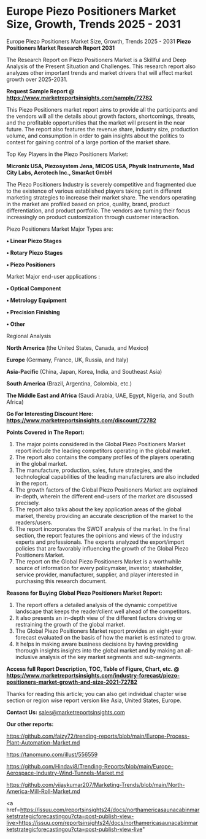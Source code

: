# Europe Piezo Positioners Market Size, Growth, Trends 2025 - 2031
Europe Piezo Positioners Market Size, Growth, Trends 2025 - 2031
<strong>Piezo Positioners Market Research Report 2031</strong>

The Research Report on Piezo Positioners Market is a Skillful and Deep Analysis of the Present Situation and Challenges. This research report also analyzes other important trends and market drivers that will affect market growth over 2025-2031.

<strong>Request Sample Report @ <a href=https://www.marketreportsinsights.com/sample/72782>https://www.marketreportsinsights.com/sample/72782</a></strong>

This Piezo Positioners market report aims to provide all the participants and the vendors will all the details about growth factors, shortcomings, threats, and the profitable opportunities that the market will present in the near future. The report also features the revenue share, industry size, production volume, and consumption in order to gain insights about the politics to contest for gaining control of a large portion of the market share.

Top Key Players in the Piezo Positioners Market:

<strong>Micronix USA, Piezosystem Jena, MICOS USA, Physik Instrumente, Mad City Labs, Aerotech Inc., SmarAct GmbH</strong>

The Piezo Positioners Industry is severely competitive and fragmented due to the existence of various established players taking part in different marketing strategies to increase their market share. The vendors operating in the market are profiled based on price, quality, brand, product differentiation, and product portfolio. The vendors are turning their focus increasingly on product customization through customer interaction.

Piezo Positioners Market Major Types are:

<strong>• Linear Piezo Stages

• Rotary Piezo Stages

• Piezo Positioners</strong>

Market Major end-user applications :

<strong>• Optical Component

• Metrology Equipment

• Precision Finishing

• Other</strong>

Regional Analysis

</u><strong><b>North America</b></strong> (the United States, Canada, and Mexico)

<strong><b>Europe </b></strong>(Germany, France, UK, Russia, and Italy)

<strong><b>Asia-Pacific</b></strong> (China, Japan, Korea, India, and Southeast Asia)

<strong><b>South America</b></strong> (Brazil, Argentina, Colombia, etc.)

<strong><b>The Middle East and Africa</b></strong> (Saudi Arabia, UAE, Egypt, Nigeria, and South Africa)

<strong>Go For Interesting Discount Here: <a href=https://www.marketreportsinsights.com/discount/72782>https://www.marketreportsinsights.com/discount/72782</a></strong>

<strong>Points Covered in The Report:</strong>
<ol>
  <li>The major points considered in the Global Piezo Positioners Market report include the leading competitors operating in the global market.</li>
  <li>The report also contains the company profiles of the players operating in the global market.</li>
  <li>The manufacture, production, sales, future strategies, and the technological capabilities of the leading manufacturers are also included in the report.</li>
  <li>The growth factors of the Global Piezo Positioners Market are explained in-depth, wherein the different end-users of the market are discussed precisely.</li>
  <li>The report also talks about the key application areas of the global market, thereby providing an accurate description of the market to the readers/users.</li>
  <li>The report incorporates the SWOT analysis of the market. In the final section, the report features the opinions and views of the industry experts and professionals. The experts analyzed the export/import policies that are favorably influencing the growth of the Global Piezo Positioners Market.</li>
  <li>The report on the Global Piezo Positioners Market is a worthwhile source of information for every policymaker, investor, stakeholder, service provider, manufacturer, supplier, and player interested in purchasing this research document.</li>
</ol>
<strong>Reasons for Buying Global Piezo Positioners Market Report:</strong>

<ol>
  <li>The report offers a detailed analysis of the dynamic competitive landscape that keeps the reader/client well ahead of the competitors.</li>
  <li>It also presents an in-depth view of the different factors driving or restraining the growth of the global market.</li>
  <li>The Global Piezo Positioners Market report provides an eight-year forecast evaluated on the basis of how the market is estimated to grow.</li>
  <li>It helps in making aware business decisions by having providing thorough insights insights into the global market and by making an all-inclusive analysis of the key market segments and sub-segments.</li>
</ol>
<strong>Access full Report Description, TOC, Table of Figure, Chart, etc. @ <a href=https://www.marketreportsinsights.com/industry-forecast/piezo-positioners-market-growth-and-size-2021-72782>https://www.marketreportsinsights.com/industry-forecast/piezo-positioners-market-growth-and-size-2021-72782</a></strong>


Thanks for reading this article; you can also get individual chapter wise section or region wise report version like Asia, United States, Europe.

<strong>Contact Us:</strong>
sales@marketreportsinsights.com

<strong>Our other reports:</strong>

<a href=https://github.com/faizy72/trending-reports/blob/main/Europe-Process-Plant-Automation-Market.md>https://github.com/faizy72/trending-reports/blob/main/Europe-Process-Plant-Automation-Market.md</a>

<a href=https://tanomuno.com/illust/556559>https://tanomuno.com/illust/556559</a>

<a href=https://github.com/Hindavi8/Trending-Reports/blob/main/Europe-Aerospace-Industry-Wind-Tunnels-Market.md>https://github.com/Hindavi8/Trending-Reports/blob/main/Europe-Aerospace-Industry-Wind-Tunnels-Market.md</a>

<a href=https://github.com/vijaykumar207/Marketing-Trends/blob/main/North-America-Mill-Roll-Market.md>https://github.com/vijaykumar207/Marketing-Trends/blob/main/North-America-Mill-Roll-Market.md</a>

<a href=https://issuu.com/reportsinsights24/docs/northamericasaunacabinmarketstrategicforecastingou?cta=post-publish-view-live>https://issuu.com/reportsinsights24/docs/northamericasaunacabinmarketstrategicforecastingou?cta=post-publish-view-live</a>"
